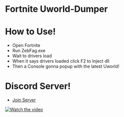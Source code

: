 # Fortnite Uworld-Dumper


# How to Use!
<ul><li>Open Fortnite </li><li>Run ZebFag.exe</li><li>Wait to drivers load</li><li>When it says drivers loaded click F2 to Inject dll</li><li>Then a Console gonna popup with the latest Uworld!</li></ul>

# Discord Server!

- [Join Server](https://discord.gg/mS9Jzg8SRT)

[![Watch the video](https://i.imgur.com/vKb2F1B.png)](https://streamable.com/3xhmh3)

